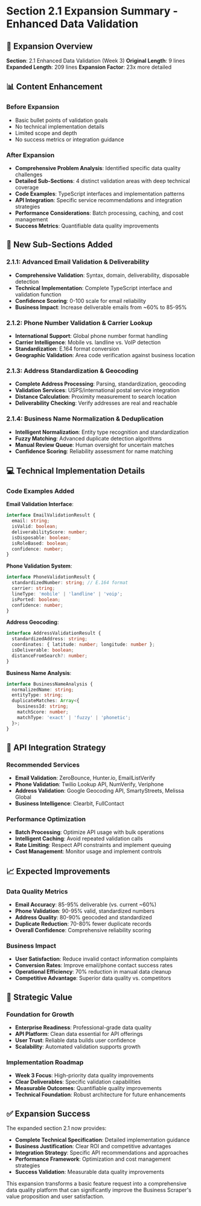 # Section 2.1 Expansion Summary - Enhanced Data Validation

## 🎯 Expansion Overview

**Section**: 2.1 Enhanced Data Validation (Week 3)
**Original Length**: 9 lines
**Expanded Length**: 209 lines
**Expansion Factor**: 23x more detailed

## 📊 Content Enhancement

### Before Expansion
- Basic bullet points of validation goals
- No technical implementation details
- Limited scope and depth
- No success metrics or integration guidance

### After Expansion
- **Comprehensive Problem Analysis**: Identified specific data quality challenges
- **Detailed Sub-Sections**: 4 distinct validation areas with deep technical coverage
- **Code Examples**: TypeScript interfaces and implementation patterns
- **API Integration**: Specific service recommendations and integration strategies
- **Performance Considerations**: Batch processing, caching, and cost management
- **Success Metrics**: Quantifiable data quality improvements

## 🔧 New Sub-Sections Added

### 2.1.1: Advanced Email Validation & Deliverability
- **Comprehensive Validation**: Syntax, domain, deliverability, disposable detection
- **Technical Implementation**: Complete TypeScript interface and validation function
- **Confidence Scoring**: 0-100 scale for email reliability
- **Business Impact**: Increase deliverable emails from ~60% to 85-95%

### 2.1.2: Phone Number Validation & Carrier Lookup
- **International Support**: Global phone number format handling
- **Carrier Intelligence**: Mobile vs. landline vs. VoIP detection
- **Standardization**: E.164 format conversion
- **Geographic Validation**: Area code verification against business location

### 2.1.3: Address Standardization & Geocoding
- **Complete Address Processing**: Parsing, standardization, geocoding
- **Validation Services**: USPS/international postal service integration
- **Distance Calculation**: Proximity measurement to search location
- **Deliverability Checking**: Verify addresses are real and reachable

### 2.1.4: Business Name Normalization & Deduplication
- **Intelligent Normalization**: Entity type recognition and standardization
- **Fuzzy Matching**: Advanced duplicate detection algorithms
- **Manual Review Queue**: Human oversight for uncertain matches
- **Confidence Scoring**: Reliability assessment for name matching

## 💻 Technical Implementation Details

### Code Examples Added

**Email Validation Interface**:
```typescript
interface EmailValidationResult {
  email: string;
  isValid: boolean;
  deliverabilityScore: number;
  isDisposable: boolean;
  isRoleBased: boolean;
  confidence: number;
}
```

**Phone Validation System**:
```typescript
interface PhoneValidationResult {
  standardizedNumber: string; // E.164 format
  carrier: string;
  lineType: 'mobile' | 'landline' | 'voip';
  isPorted: boolean;
  confidence: number;
}
```

**Address Geocoding**:
```typescript
interface AddressValidationResult {
  standardizedAddress: string;
  coordinates: { latitude: number; longitude: number };
  isDeliverable: boolean;
  distanceFromSearch?: number;
}
```

**Business Name Analysis**:
```typescript
interface BusinessNameAnalysis {
  normalizedName: string;
  entityType: string;
  duplicateMatches: Array<{
    businessId: string;
    matchScore: number;
    matchType: 'exact' | 'fuzzy' | 'phonetic';
  }>;
}
```

## 🎯 API Integration Strategy

### Recommended Services
- **Email Validation**: ZeroBounce, Hunter.io, EmailListVerify
- **Phone Validation**: Twilio Lookup API, NumVerify, Veriphone
- **Address Validation**: Google Geocoding API, SmartyStreets, Melissa Global
- **Business Intelligence**: Clearbit, FullContact

### Performance Optimization
- **Batch Processing**: Optimize API usage with bulk operations
- **Intelligent Caching**: Avoid repeated validation calls
- **Rate Limiting**: Respect API constraints and implement queuing
- **Cost Management**: Monitor usage and implement controls

## 📈 Expected Improvements

### Data Quality Metrics
- **Email Accuracy**: 85-95% deliverable (vs. current ~60%)
- **Phone Validation**: 90-95% valid, standardized numbers
- **Address Quality**: 80-90% geocoded and standardized
- **Duplicate Reduction**: 70-80% fewer duplicate records
- **Overall Confidence**: Comprehensive reliability scoring

### Business Impact
- **User Satisfaction**: Reduce invalid contact information complaints
- **Conversion Rates**: Improve email/phone contact success rates
- **Operational Efficiency**: 70% reduction in manual data cleanup
- **Competitive Advantage**: Superior data quality vs. competitors

## 🚀 Strategic Value

### Foundation for Growth
- **Enterprise Readiness**: Professional-grade data quality
- **API Platform**: Clean data essential for API offerings
- **User Trust**: Reliable data builds user confidence
- **Scalability**: Automated validation supports growth

### Implementation Roadmap
- **Week 3 Focus**: High-priority data quality improvements
- **Clear Deliverables**: Specific validation capabilities
- **Measurable Outcomes**: Quantifiable quality improvements
- **Technical Foundation**: Robust architecture for future enhancements

## ✅ Expansion Success

The expanded section 2.1 now provides:
- **Complete Technical Specification**: Detailed implementation guidance
- **Business Justification**: Clear ROI and competitive advantages
- **Integration Strategy**: Specific API recommendations and approaches
- **Performance Framework**: Optimization and cost management strategies
- **Success Validation**: Measurable data quality improvements

This expansion transforms a basic feature request into a comprehensive data quality platform that can significantly improve the Business Scraper's value proposition and user satisfaction.
